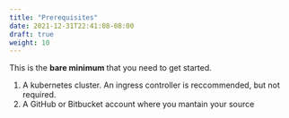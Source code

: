 ```yaml
---
title: "Prerequisites"
date: 2021-12-31T22:41:08-08:00
draft: true
weight: 10
---
```


This is the **bare minimum** that you need to get started.

1. A kubernetes cluster. An ingress controller is reccommended, but not required.
2. A GitHub or Bitbucket account where you mantain your source
